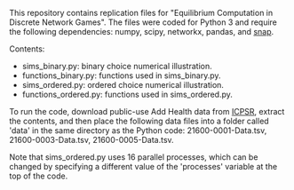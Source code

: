 This repository contains replication files for "Equilibrium Computation in Discrete Network Games". The files were coded for Python 3 and require the following dependencies: numpy, scipy, networkx, pandas, and [snap](https://snap.stanford.edu/snappy/index.html).

Contents:
* sims\_binary.py: binary choice numerical illustration.
* functions\_binary.py: functions used in sims\_binary.py. 
* sims\_ordered.py: ordered choice numerical illustration.
* functions\_ordered.py: functions used in sims\_ordered.py.

To run the code, download public-use Add Health data from [ICPSR](https://www.icpsr.umich.edu/icpsrweb/ICPSR/studies/21600?archive=ICPSR&q=21600), extract the contents, and then place the following data files into a folder called 'data' in the same directory as the Python code: 21600-0001-Data.tsv, 21600-0003-Data.tsv, 21600-0005-Data.tsv. 

Note that sims\_ordered.py uses 16 parallel processes, which can be changed by specifying a different value of the 'processes' variable at the top of the code.


